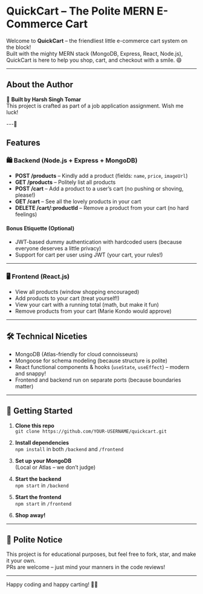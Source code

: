 #  QuickCart – The Polite MERN E-Commerce Cart

Welcome to **QuickCart** – the friendliest little e-commerce cart system on the block!  
Built with the mighty MERN stack (MongoDB, Express, React, Node.js), QuickCart is here to help you shop, cart, and checkout with a smile. 😄

---

## About the Author

👤 **Built by Harsh Singh Tomar**  
This project is crafted as part of a job application assignment. Wish me luck!

---🛒

## Features

### 🛍️ Backend (Node.js + Express + MongoDB)
- **POST /products** – Kindly add a product (fields: `name`, `price`, `imageUrl`)
- **GET /products** – Politely list all products
- **POST /cart** – Add a product to a user’s cart (no pushing or shoving, please!)
- **GET /cart** – See all the lovely products in your cart
- **DELETE /cart/:productId** – Remove a product from your cart (no hard feelings)

#### Bonus Etiquette (Optional)
- JWT-based dummy authentication with hardcoded users (because everyone deserves a little privacy)
- Support for cart per user using JWT (your cart, your rules!)

---

### 🖥️ Frontend (React.js)
- View all products (window shopping encouraged)
- Add products to your cart (treat yourself!)
- View your cart with a running total (math, but make it fun)
- Remove products from your cart (Marie Kondo would approve)

---

## 🛠️ Technical Niceties

- MongoDB (Atlas-friendly for cloud connoisseurs)
- Mongoose for schema modeling (because structure is polite)
- React functional components & hooks (`useState`, `useEffect`) – modern and snappy!
- Frontend and backend run on separate ports (because boundaries matter)

---

## 🚀 Getting Started

1. **Clone this repo**  
   `git clone https://github.com/YOUR-USERNAME/quickcart.git`

2. **Install dependencies**  
   `npm install` in both `/backend` and `/frontend`

3. **Set up your MongoDB**  
   (Local or Atlas – we don’t judge)

4. **Start the backend**  
   `npm start` in `/backend`

5. **Start the frontend**  
   `npm start` in `/frontend`

6. **Shop away!**

---

## 👋 Polite Notice

This project is for educational purposes, but feel free to fork, star, and make it your own.  
PRs are welcome – just mind your manners in the code reviews!

---

Happy coding and happy carting! 🛒✨ 